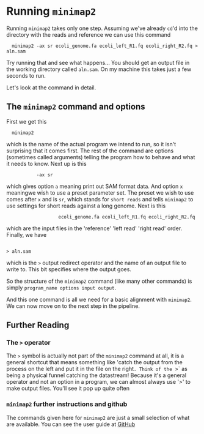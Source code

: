 # Running `minimap2`

Running `minimap2` takes only one step. Assuming we've already `cd`'d into the directory with the reads and reference we can use this command

```
  minimap2 -ax sr ecoli_genome.fa ecoli_left_R1.fq ecoli_right_R2.fq > aln.sam
```

Try running that and see what happens... You should get an output file in the working directory called `aln.sam`. On my machine this takes just a few seconds to run.

Let's look at the command in detail.

## The `minimap2` command and options

First we get this

```
  minimap2
```

which is the name of the actual program we intend to run, so it isn't surprising that it comes first. The rest of the command are options (sometimes called arguments) telling the program how to behave and what it needs to know. Next up is this

```
           -ax sr
```

which gives option `a` meaning print out SAM format data. And option `x` meaningwe wish to use a preset parameter set. The preset we wish to use comes after `x` and is `sr`, which stands for `short reads` and tells `minimap2` to use settings for short reads against a long genome. Next is this

```
                   ecoli_genome.fa ecoli_left_R1.fq ecoli_right_R2.fq
```
which are the input files in the 'reference' 'left read' 'right read' order. Finally, we have

```
                                                                       > aln.sam
```

which is the `>` output redirect operator and the name of an output file to write to. This bit specifies where the output goes.

So the structure of the `minimap2` command (like many other commands) is simply `program_name options input output`. 

And this one command is all we need for a basic alignment with `minimap2`. We can now move on to the next step in the pipeline.


## Further Reading

### The `>` operator

The `>` symbol is actually not part of the `minimap2` command at all, it is a general shortcut that means something like 'catch the output from the process on the left and put it in the file on the right`. Think of the `>` as being a physical funnel catching the datastream! Because it's a general operator and not an option in a program, we can almost always use '>' to make output files. You'll see it pop up quite often

### `minimap2` further instructions and github

The commands given here for `minimap2` are just a small selection of what are available. You can see the user guide at [GitHub](https://github.com/lh3/minimap2)
